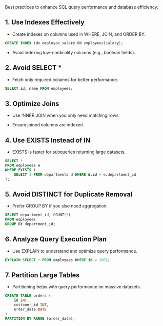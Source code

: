 Best practices to enhance SQL query performance and database efficiency.

## 1. Use Indexes Effectively

- Create indexes on columns used in WHERE, JOIN, and ORDER BY.

```sql
CREATE INDEX idx_employee_salary ON employees(salary);
```

- Avoid indexing low-cardinality columns (e.g., boolean fields).

## 2. Avoid SELECT *

- Fetch only required columns for better performance.
```sql
SELECT id, name FROM employees;
```

## 3. Optimize Joins

- Use INNER JOIN when you only need matching rows.

- Ensure joined columns are indexed.

## 4. Use EXISTS Instead of IN

- EXISTS is faster for subqueries returning large datasets.
```sql
SELECT *
FROM employees e
WHERE EXISTS (
    SELECT 1 FROM departments d WHERE d.id = e.department_id
);
```

## 5. Avoid DISTINCT for Duplicate Removal

- Prefer GROUP BY if you also need aggregation.
```sql
SELECT department_id, COUNT(*)
FROM employees
GROUP BY department_id;
```

## 6. Analyze Query Execution Plan

- Use EXPLAIN to understand and optimize query performance.
```sql
EXPLAIN SELECT * FROM employees WHERE id = 1001;
```

## 7. Partition Large Tables

- Partitioning helps with query performance on massive datasets.
```sql
CREATE TABLE orders (
    id INT,
    customer_id INT,
    order_date DATE
)
PARTITION BY RANGE (order_date);

